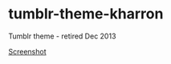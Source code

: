 tumblr-theme-kharron
====================

Tumblr theme - retired Dec 2013

[Screenshot](http://i.imgur.com/VcOoka1.png)
